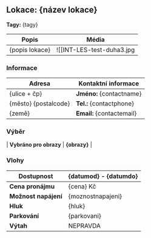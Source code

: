 ## Lokace: {název lokace}  
**Tagy:** {tagy}  

| **Popis**        | **Média**        |
|------------------|------------------|
| {popis lokace}   |![[INT-LES-test-duha3.jpg|200]|


### Informace

| **Adresa**           | **Kontaktní informace**  |
|----------------------|--------------------------|
| {ulice + čp}         | **Jméno:** {contactname}  |
| {město} {postalcode} | **Tel.:** {contactphone}  |
| {země}               | **Email:** {contactemail} |

### Výběr

| **Vybráno pro obrazy** | **{obrazy}**     |

### Vlohy

| **Dostupnost**        | **{datumod} - {datumdo}** |
|-----------------------|---------------------------|
| **Cena pronájmu**     | {cena} Kč                 |
| **Možnost napájení**  | {moznostnapajeni}         |
| **Hluk**              | {hluk}                    |
| **Parkování**         | {parkovani}               |
| **Výtah**             | NEPRAVDA                  |
